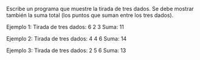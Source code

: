 Escribe un programa que muestre la tirada de tres dados. Se debe mostrar también la suma total (los puntos
que suman entre los tres dados).

Ejemplo 1:
Tirada de tres dados: 6 2 3
Suma: 11

Ejemplo 2:
Tirada de tres dados: 4 4 6
Suma: 14

Ejemplo 3:
Tirada de tres dados: 2 5 6
Suma: 13